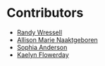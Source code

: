 # Contributors
- [Randy Wressell](https://github.com/randy5235/)
- [Allison Marie Naaktgeboren](https://github.com/anaaktge/)
- [Sophia Anderson](https://github.com/MissManaphy)
- [Kaelyn Flowerday](https://github.com/kaelynflow)
